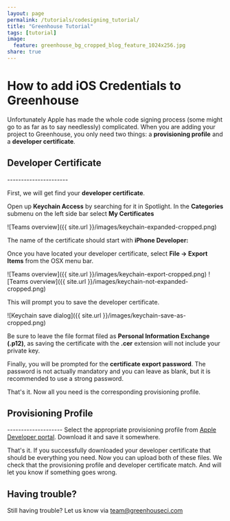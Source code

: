 ```yaml
---
layout: page
permalink: /tutorials/codesigning_tutorial/
title: "Greenhouse Tutorial"
tags: [tutorial]
image:
  feature: greenhouse_bg_cropped_blog_feature_1024x256.jpg
share: true
---
```


How to add iOS Credentials to Greenhouse
========================================

Unfortunately Apple has made the whole code signing process (some might go to as far as to say needlessly) complicated. 
When you are adding your project to Greenhouse, you only need two things: a **provisioning profile** and a **developer certificate**.


<h2 id="developer_certificate">Developer Certificate</h2>
----------------------

First, we will get find your **developer certificate**. 

Open up **Keychain Access** by searching for it in Spotlight. 
In the **Categories** submenu on the left side bar select **My Certificates**

![Teams overview]({{ site.url }}/images/keychain-expanded-cropped.png)

The name of the certificate should start with **iPhone Developer:**

Once you have located your developer certificate, select **File -> Export Items** from the OSX menu bar.

![Teams overview]({{ site.url }}/images/keychain-export-cropped.png)
![Teams overview]({{ site.url }}/images/keychain-not-expanded-cropped.png)

This will prompt you to save the developer certificate. 

![Keychain save dialog]({{ site.url }}/images/keychain-save-as-cropped.png)

Be sure to leave the file format filed as **Personal Information Exchange (.p12)**, as saving the certificate with the **.cer**  extension will not include your private key.

Finally, you will be prompted for the **certificate export password**. The password is not actually mandatory and you can leave as blank, but it is recommended to use a strong password.

That's it. Now all you need is the corresponding provisioning profile.

<h2 id="provisioning_profile">Provisioning Profile</h2>
--------------------
Select the appropriate provisioning profile from <a href="https://developer.apple.com/account/ios/profile/profileList.action">Apple Developer portal</a>.
Download it and save it somewhere.


That's it. If you successfully downloaded your developer certificate that should be everything you need. Now you can upload both of these files. 
We check that the provisioning profile and developer certificate match. And will let you know if something goes wrong.


Having trouble?
--------------
Still having trouble? Let us know via team@greenhouseci.com

